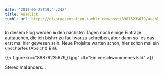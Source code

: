 ```yaml
---
date: "2014-06-25T19:44:24Z"
title: Ausblick
tumblr_url: https://diapraesentation.tumblr.com/post/89876235679/ausblick
---
```

In diesem Blog werden in den nächsten Tagen noch einige Einträge auftauchen, die ich bisher zu faul war zu schreiben, aber dann soll es das erst mal hier gewesen sein. Neue Projekte warten schon, hier schon mal ein unscharfes (Absicht) Bild:

{{< figure src="89876235679_0.jpg" alt="Ein verschwommenes Bild" >}}

Stereo mal anders…

